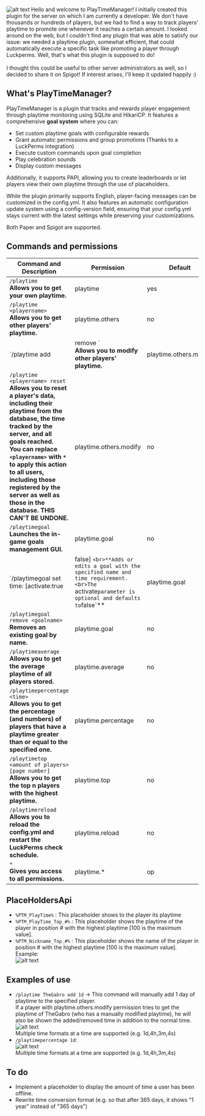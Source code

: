 ![alt text](https://i.imgur.com/cMGDraE.png "PlayTime Logo")
Hello and welcome to PlayTimeManager! I initially created this plugin for the server on which I am currently a developer. We don't have thousands or hundreds of players, but we had to find a way to track players' playtime to promote one whenever it reaches a certain amount. I looked around on the web, but I couldn't find any plugin that was able to satisfy our issue: we needed a playtime plugin, somewhat efficient, that could automatically execute a specific task like promoting a player through Luckperms. Well, that's what this plugin is supposed to do! <br> <br>
I thought this could be useful to other server administrators as well, so I decided to share it on Spigot! If interest arises, I'll keep it updated happily :)
## What's PlayTimeManager?
PlayTimeManager is a plugin that tracks and rewards player engagement through playtime monitoring using SQLite and HikariCP. It features a comprehensive **goal system** where you can:
-   Set custom playtime goals with configurable rewards
-   Grant automatic permissions and group promotions (Thanks to a LuckPerms integration)
-   Execute custom commands upon goal completion
-   Play celebration sounds
-   Display custom messages

Additionally, it supports PAPI, allowing you to create leaderboards or let players view their own playtime through the use of placeholders.

While the plugin primarily supports English, player-facing messages can be customized in the config.yml. It also features an automatic configuration update system using a config-version field, ensuring that your config.yml stays current with the latest settings while preserving your customizations.

Both Paper and Spigot are supported.



## Commands and permissions
| Command and Description| Permission | Default |
|---------|------------|---------|
| `/playtime`<br>**Allows you to get your own playtime.** | playtime | yes |
| `/playtime <playername>`<br>**Allows you to get other players' playtime.** | playtime.others | no |
| `/playtime <playername> add|remove <time>`<br>**Allows you to modify other players' playtime.** | playtime.others.modify | no |
| `/playtime <playername> reset`<br>**Allows you to reset a player's data, including their playtime from the database, the time tracked by the server, and all goals reached.<br>You can replace `<playername>` with `*` to apply this action to all users, including those registered by the server as well as those in the database. THIS CAN'T BE UNDONE.** | playtime.others.modify | no |
| `/playtimegoal`<br>**Launches the in-game goals management GUI.** | playtime.goal | no |
| `/playtimegoal set <goalname> time:<time> [activate:true|false] `<br>**Adds or edits a goal with the specified name and time requirement.<br>The `activate` parameter is optional and defaults to `false`** | playtime.goal | no |
| `/playtimegoal remove <goalname> `<br>**Removes an existing goal by name.** | playtime.goal | no |
| `/playtimeaverage`<br>**Allows you to get the average playtime of all players stored.** | playtime.average | no |
| `/playtimepercentage <time>`<br>**Allows you to get the percentage (and numbers) of players that have a playtime greater than or equal to the specified one.** | playtime.percentage | no |
| `/playtimetop <amount of players> [page number]`<br>**Allows you to get the top n players with the highest playtime.** | playtime.top | no |
| `/playtimereload`<br>**Allows you to reload the config.yml and restart the LuckPerms check schedule.** | playtime.reload | no |
| `*`<br>**Gives you access to all permissions.** | playtime.* | op |

## PlaceHoldersApi
* `%PTM_PlayTime%` : This placeholder shows to the player its playtime
* `%PTM_PlayTime_Top_#%` : This placeholder shows the playtime of the player in position # with the highest playtime [100 is the maximum value].
* `%PTM_Nickname_Top_#%` : This placeholder shows the name of the player in position # with the highest playtime [100 is the maximum value].
Example: <br>
![alt text](https://i.imgur.com/tbK5mH4.gif "PlayTime Leaderboard example")
## Examples of use
* `/playtime TheGabro add 1d` -> This command will manually add 1 day of playtime to the specified player. <br> If a player with playtime.others.modify permission tries to get the playtime of TheGabro (who has a manually modified playtime), he will also be shown the added/removed time in addition to the normal time. <br> ![alt text](https://i.imgur.com/Aqd1Yh3.png "PlayTime addition example") <br> Multiple time formats at a time are supported (e.g. 1d,4h,3m,4s)
* `/playtimepercentage 1d`: <br> ![alt text](https://i.imgur.com/wQndA7j.png "PlayTime percentage example") <br> Multiple time formats at a time are supported (e.g. 1d,4h,3m,4s)

## To do
- Implement a placeholder to display the amount of time a user has been offline.
- Rewrite time conversion format (e.g. so that after 365 days, it shows "1 year" instead of "365 days")
